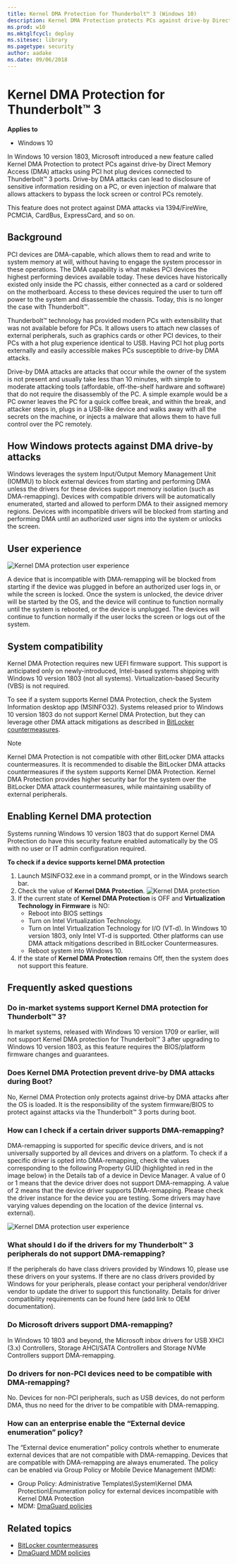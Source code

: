 ```yaml
---
title: Kernel DMA Protection for Thunderbolt™ 3 (Windows 10)
description: Kernel DMA Protection protects PCs against drive-by Direct Memory Access (DMA) attacks using PCI hot plug devices connected to Thunderbolt™ 3 ports.
ms.prod: w10
ms.mktglfcycl: deploy
ms.sitesec: library
ms.pagetype: security
author: aadake
ms.date: 09/06/2018
---
```


# Kernel DMA Protection for Thunderbolt™ 3 

**Applies to**
-   Windows 10

In Windows 10 version 1803, Microsoft introduced a new feature called Kernel DMA Protection to protect PCs against drive-by Direct Memory Access (DMA) attacks using PCI hot plug devices connected to Thunderbolt™ 3 ports. 
Drive-by DMA attacks can lead to disclosure of sensitive information residing on a PC, or even injection of malware that allows attackers to bypass the lock screen or control PCs remotely.

This feature does not protect against DMA attacks via 1394/FireWire, PCMCIA, CardBus, ExpressCard, and so on.

## Background

PCI devices are DMA-capable, which allows them to read and write to system memory at will, without having to engage the system processor in these operations. 
The DMA capability is what makes PCI devices the highest performing devices available today. 
These devices have historically existed only inside the PC chassis, either connected as a card or soldered on the motherboard. 
Access to these devices required the user to turn off power to the system and disassemble the chassis. 
Today, this is no longer the case with Thunderbolt™. 

Thunderbolt™ technology has provided modern PCs with extensibility that was not available before for PCs. 
It allows users to attach new classes of external peripherals, such as graphics cards or other PCI devices, to their PCs with a hot plug experience identical to USB. 
Having PCI hot plug ports externally and easily accessible makes PCs susceptible to drive-by DMA attacks.

Drive-by DMA attacks are attacks that occur while the owner of the system is not present and usually take less than 10 minutes, with simple to moderate attacking tools (affordable, off-the-shelf hardware and software) that do not require the disassembly of the PC. 
A simple example would be a PC owner leaves the PC for a quick coffee break, and within the break, and attacker steps in, plugs in a USB-like device and walks away with all the secrets on the machine, or injects a malware that allows them to have full control over the PC remotely.

## How Windows protects against DMA drive-by attacks

Windows leverages the system Input/Output Memory Management Unit (IOMMU) to block external devices from starting and performing DMA unless the drivers for these devices support memory isolation (such as DMA-remapping). 
Devices with compatible drivers will be automatically enumerated, started and allowed to perform DMA to their assigned memory regions. 
Devices with incompatible drivers will be blocked from starting and performing DMA until an authorized user signs into the system or unlocks the screen.

## User experience

![Kernel DMA protection user experience](images/kernel-dma-protection-user-experience.png)

A device that is incompatible with DMA-remapping will be blocked from starting if the device was plugged in before an authorized user logs in, or while the screen is locked. 
Once the system is unlocked, the device driver will be started by the OS, and the device will continue to function normally until the system is rebooted, or the device is unplugged. 
The devices will continue to function normally if the user locks the screen or logs out of the system.

## System compatibility

Kernel DMA Protection requires new UEFI firmware support. 
This support is anticipated only on newly-introduced, Intel-based systems shipping with Windows 10 version 1803 (not all systems). Virtualization-based Security (VBS) is not required.

To see if a system supports Kernel DMA Protection, check the System Information desktop app (MSINFO32). 
Systems released prior to Windows 10 version 1803 do not support Kernel DMA Protection, but they can leverage other DMA attack mitigations as described in [BitLocker countermeasures](bitlocker/bitlocker-countermeasures.md).

>[!NOTE]
>Kernel DMA Protection is not compatible with other BitLocker DMA attacks countermeasures. It is recommended to disable the BitLocker DMA attacks countermeasures if the system supports Kernel DMA Protection. Kernel DMA Protection provides higher security bar for the system over the BitLocker DMA attack countermeasures, while maintaining usability of external peripherals.

## Enabling Kernel DMA protection

Systems running Windows 10 version 1803 that do support Kernel DMA Protection do have this security feature enabled automatically by the OS with no user or IT admin configuration required.

**To check if a device supports kernel DMA protection**

1. Launch MSINFO32.exe in a command prompt, or in the Windows search bar.
2. Check the value of **Kernel DMA Protection**.
   ![Kernel DMA protection](bitlocker/images/kernel-dma-protection.png)
3. If the current state of **Kernel DMA Protection** is OFF and **Virtualization Technology in Firmware** is NO:
   - Reboot into BIOS settings
   - Turn on Intel Virtualization Technology.
   - Turn on Intel Virtualization Technology for I/O (VT-d). In Windows 10 version 1803, only Intel VT-d is supported. Other platforms can use DMA attack mitigations described in BitLocker Countermeasures.
   - Reboot system into Windows 10.
4. If the state of **Kernel DMA Protection** remains Off, then the system does not support this feature.   

## Frequently asked questions

### Do in-market systems support Kernel DMA protection for Thunderbolt™ 3?
In market systems, released with Windows 10 version 1709 or earlier, will not support Kernel DMA protection for Thunderbolt™ 3 after upgrading to Windows 10 version 1803, as this feature requires the BIOS/platform firmware changes and guarantees.

### Does Kernel DMA Protection prevent drive-by DMA attacks during Boot?
No, Kernel DMA Protection only protects against drive-by DMA attacks after the OS is loaded. It is the responsibility of the system firmware/BIOS to protect against attacks via the Thunderbolt™ 3 ports during boot. 

### How can I check if a certain driver supports DMA-remapping?
DMA-remapping is supported for specific device drivers, and is not universally supported by all devices and drivers on a platform. To check if a specific driver is opted into DMA-remapping, check the values corresponding to the following Property GUID (highlighted in red in the image below) in the Details tab of a device in Device Manager. A value of 0 or 1 means that the device driver does not support DMA-remapping. A value of 2 means that the device driver supports DMA-remapping.
Please check the driver instance for the device you are testing. Some drivers may have varying values depending on the location of the device (internal vs. external).

![Kernel DMA protection user experience](images/device-details-tab.png)

### What should I do if the drivers for my Thunderbolt™ 3 peripherals do not support DMA-remapping?
If the peripherals do have class drivers provided by Windows 10, please use these drivers on your systems. If there are no class drivers provided by Windows for your peripherals, please contact your peripheral vendor/driver vendor to update the driver to support this functionality. Details for driver compatibility requirements can be found here (add link to OEM documentation).

### Do Microsoft drivers support DMA-remapping?
In Windows 10 1803 and beyond, the Microsoft inbox drivers for USB XHCI (3.x) Controllers, Storage AHCI/SATA Controllers and Storage NVMe Controllers support DMA-remapping.

### Do drivers for non-PCI devices need to be compatible with DMA-remapping?
No. Devices for non-PCI peripherals, such as USB devices, do not perform DMA, thus no need for the driver to be compatible with DMA-remapping.

### How can an enterprise enable the “External device enumeration” policy?
The “External device enumeration” policy controls whether to enumerate external devices that are not compatible with DMA-remapping. Devices that are compatible with DMA-remapping are always enumerated. The policy can be enabled via Group Policy or Mobile Device Management (MDM):
- Group Policy: Administrative Templates\System\Kernel DMA Protection\Enumeration policy for external devices incompatible with Kernel DMA Protection
- MDM: [DmaGuard policies](https://docs.microsoft.com/windows/client-management/mdm/policy-csp-dmaguard#dmaguard-policies) 

## Related topics

- [BitLocker countermeasures](bitlocker/bitlocker-countermeasures.md)
- [DmaGuard MDM policies](https://docs.microsoft.com/windows/client-management/mdm/policy-csp-dmaguard#dmaguard-policies) 
